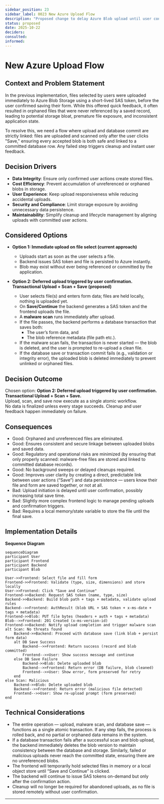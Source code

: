 ```yaml
---
sidebar_position: 23
sidebar_label: 0023 New Azure Upload Flow
description: "Proposed change to delay Azure Blob upload until user confirmation (Save and Continue)."
status: proposed
date: 2025-10-22
deciders:
consulted:
informed:
---
```


# New Azure Upload Flow

## Context and Problem Statement

In the previous implementation, files selected by users were uploaded immediately to Azure Blob Storage using a short-lived SAS token, before the user confirmed saving their form. While this offered quick feedback, it often resulted in orphaned files that were never referenced by a saved record, leading to potential storage bloat, premature file exposure, and inconsistent application state.

To resolve this, we need a flow where upload and database commit are strictly linked: files are uploaded and scanned only after the user clicks "Save," ensuring every accepted blob is both safe and linked to a committed database row. Any failed step triggers cleanup and instant user feedback.

## Decision Drivers

- **Data Integrity**: Ensure only confirmed user actions create stored files.
- **Cost Efficiency**: Prevent accumulation of unreferenced or orphaned blobs in storage.
- **User Experience**: Keep upload responsiveness while reducing accidental uploads.
- **Security and Compliance**: Limit storage exposure by avoiding unnecessary data persistence.
- **Maintainability**: Simplify cleanup and lifecycle management by aligning uploads with committed user actions.

## Considered Options

- **Option 1: Immediate upload on file select (current approach)**
  - Uploads start as soon as the user selects a file.
  - Backend issues SAS token and file is persisted to Azure instantly.
  - Blob may exist without ever being referenced or committed by the application.

- **Option 2: Deferred upload triggered by user confirmation. Transactional Upload + Scan + Save (proposed)**
  - User selects file(s) and enters form data; files are held locally, nothing is uploaded yet.
  - On **Save/Continue** the backend generates a SAS token and the frontend uploads the file.
  - A **malware scan** runs immediately after upload.
  - If the file passes, the backend performs a database transaction that saves both:
    - The user’s form data, and
    - The blob reference metadata (file path etc.).
  - If the malware scan fails, the transaction is never started — the blob is deleted, and the user is prompted to re-upload a clean file.
  - If the database save or transaction commit fails (e.g., validation or integrity error), the uploaded blob is deleted immediately to prevent unlinked or orphaned files.

## Decision Outcome

Chosen option: **Option 2: Deferred upload triggered by user confirmation. Transactional Upload + Scan + Save.**  
Upload, scan, and save now execute as a single atomic workflow.  
No data is finalized unless every stage succeeds. Cleanup and user feedback happen immediately on failure.

## Consequences
- Good: Orphaned and unreferenced files are eliminated.
- Good: Ensures consistent and secure linkage between uploaded blobs and saved data.
- Good: Regulatory and operational risks are minimized (by ensuring that only properly scanned: malware-free files are stored and linked to committed database records).
- Good: No background sweeps or delayed cleanups required.
- Good: Improves user clarity by creating a direct, predictable link between user actions (“Save”) and data persistence — users know their file and form are saved together, or not at all.
- Bad: Upload initiation is delayed until user confirmation, possibly increasing total save time.
- Bad: Slightly more complex frontend logic to manage pending uploads and confirmation triggers.
- Bad: Requires a local memory/state variable to store the file until the final save.

## Implementation Details

**Sequence Diagram**
```mermaid
sequenceDiagram
participant User
participant Frontend
participant Backend
participant Blob

User->>Frontend: Select file and fill form
Frontend->>Frontend: Validate (type, size, dimensions) and store locally
User->>Frontend: Click "Save and Continue"
Frontend->>Backend: Request SAS token (name, type, size)
Backend->>Backend: Build blob path + tags + metadata, validate upload rules
Backend-->>Frontend: AuthResult (blob URL + SAS token + x-ms-date + tags + metadata)
Frontend->>Blob: PUT file bytes (headers + auth + tags + metadata)
Blob-->>Frontend: 201 Created (x-ms-version-id)
Frontend->>Backend: Notify upload completion and trigger malware scan
alt Scan: No threats found
    Backend->>Backend: Proceed with database save (link blob + persist form data)
    alt DB Save Success
        Backend-->>Frontend: Return success (record and blob committed)
        Frontend-->>User: Show success message and continue
    else DB Save Failure
        Backend->>Blob: Delete uploaded blob
        Backend-->>Frontend: Return error (DB failure, blob cleaned)
        Frontend-->>User: Show error, form preserved for retry
    end
else Scan: Malicious
    Backend->>Blob: Delete uploaded blob
    Backend-->>Frontend: Return error (malicious file detected)
    Frontend-->>User: Show re-upload prompt (form preserved)
end
```

## Technical Considerations

- The entire operation — upload, malware scan, and database save — functions as a single atomic transaction. If any step fails, the process is rolled back, and no partial or orphaned data remains in the system.
- If a database transaction fails after a successful scan and blob upload, the backend immediately deletes the blob version to maintain consistency between the database and storage. Similarly, failed or malicious uploads never reach the committed state, ensuring there are no unreferenced blobs.
- The frontend will temporarily hold selected files in memory or a local object store until “Save and Continue” is clicked.
- The backend will continue to issue SAS tokens on-demand but only after the confirmation action.
- Cleanup will no longer be required for abandoned uploads, as no file is stored remotely without user confirmation.

---
